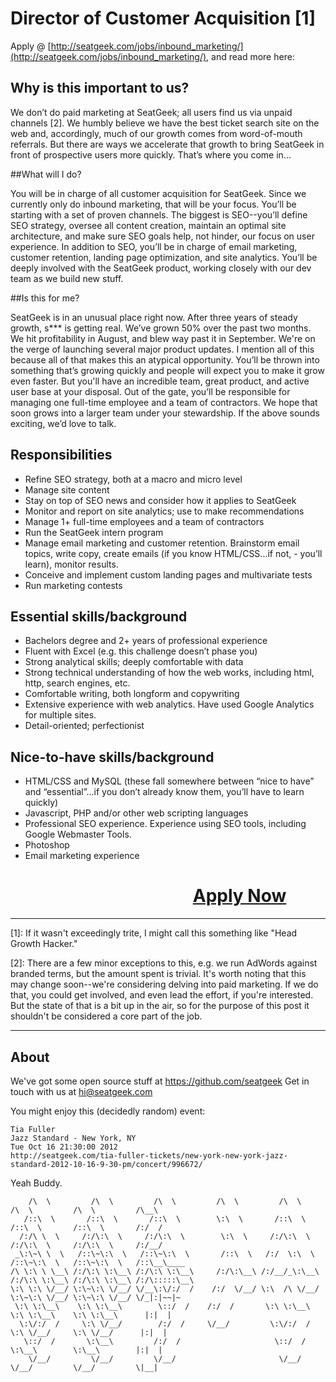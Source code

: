 # Director of Customer Acquisition [1]

Apply @ [http://seatgeek.com/jobs/inbound_marketing/](http://seatgeek.com/jobs/inbound_marketing/), and read more here:

## Why is this important to us?

We don’t do paid marketing at SeatGeek; all users find us via unpaid channels [2]. We humbly believe we have the best ticket search site on the web and, accordingly, much of our growth comes from word-of-mouth referrals. But there are ways we accelerate that growth to bring SeatGeek in front of prospective users more quickly. That’s where you come in...

##What will I do?

You will be in charge of all customer acquisition for SeatGeek. Since we currently only do inbound marketing, that will be your focus. You’ll be starting with a set of proven channels. The biggest is SEO--you’ll define SEO strategy, oversee all content creation, maintain an optimal site architecture, and make sure SEO goals help, not hinder, our focus on user experience. In addition to SEO, you’ll be in charge of email marketing, customer retention, landing page optimization, and site analytics. You’ll be deeply involved with the SeatGeek product, working closely with our dev team as we build new stuff.

##Is this for me?

SeatGeek is in an unusual place right now. After three years of steady growth, s*** is getting real. We’ve grown 50% over the past two months. We hit profitability in August, and blew way past it in September. We're on the verge of launching several major product updates. I mention all of this because all of that makes this an atypical opportunity. You’ll be thrown into something that’s growing quickly and people will expect you to make it grow even faster. But you'll have an incredible team, great product, and active user base at your disposal. Out of the gate, you’ll be responsible for managing one full-time employee and a team of contractors. We hope that soon grows into a larger team under your stewardship. If the above sounds exciting, we’d love to talk.

## Responsibilities

- Refine SEO strategy, both at a macro and micro level
- Manage site content
- Stay on top of SEO news and consider how it applies to SeatGeek
- Monitor and report on site analytics; use to make recommendations
- Manage 1+ full-time employees and a team of contractors
- Run the SeatGeek intern program
- Manage email marketing and customer retention. Brainstorm email topics, write copy, create emails (if you know HTML/CSS...if not, - you’ll learn), monitor results.
- Conceive and implement custom landing pages and multivariate tests
- Run marketing contests

## Essential skills/background

- Bachelors degree and 2+ years of professional experience
- Fluent with Excel (e.g. this challenge doesn’t phase you)
- Strong analytical skills; deeply comfortable with data
- Strong technical understanding of how the web works, including html, http, search engines, etc.
- Comfortable writing, both longform and copywriting
- Extensive experience with web analytics. Have used Google Analytics for multiple sites.
- Detail-oriented; perfectionist

## Nice-to-have skills/background

- HTML/CSS and MySQL (these fall somewhere between “nice to have” and “essential”...if you don’t already know them, you’ll have to learn quickly)
- Javascript, PHP and/or other web scripting languages
- Professional SEO experience. Experience using SEO tools, including Google Webmaster Tools.
- Photoshop
- Email marketing experience

# &nbsp;&nbsp;&nbsp;&nbsp;&nbsp;&nbsp;&nbsp;&nbsp;&nbsp;&nbsp;&nbsp;&nbsp;&nbsp;&nbsp;&nbsp;&nbsp;&nbsp;&nbsp;&nbsp;&nbsp;&nbsp;&nbsp;&nbsp;&nbsp;&nbsp;&nbsp;&nbsp;&nbsp;&nbsp;&nbsp;&nbsp;&nbsp;&nbsp;&nbsp;&nbsp;&nbsp;&nbsp;&nbsp;&nbsp;&nbsp;&nbsp;&nbsp;&nbsp;&nbsp;<a href="http://seatgeek.com/jobs/inbound_marketing/">Apply Now</a>

***

[1]: If it wasn't exceedingly trite, I might call this something like "Head Growth Hacker."

[2]: There are a few minor exceptions to this, e.g. we run AdWords against branded terms, but the amount spent is trivial. It's worth noting that this may change soon--we're considering delving into paid marketing. If we do that, you could get involved, and even lead the effort, if you're interested. But the state of that is a bit up in the air, so for the purpose of this post it shouldn't be considered a core part of the job.

***

## About

  We've got some open source stuff at https://github.com/seatgeek
  Get in touch with us at hi@seatgeek.com

  You might enjoy this (decidedly random) event:

    Tia Fuller
    Jazz Standard - New York, NY
    Tue Oct 16 21:30:00 2012
    http://seatgeek.com/tia-fuller-tickets/new-york-new-york-jazz-standard-2012-10-16-9-30-pm/concert/996672/

Yeah Buddy.

	    /\  \         /\  \         /\  \         /\  \         /\  \         /\  \         /\  \         /\__\
	   /::\  \       /::\  \       /::\  \        \:\  \       /::\  \       /::\  \       /::\  \       /:/  /
	  /:/\ \  \     /:/\:\  \     /:/\:\  \        \:\  \     /:/\:\  \     /:/\:\  \     /:/\:\  \     /:/__/
	 _\:\~\ \  \   /::\~\:\  \   /::\~\:\  \       /::\  \   /:/  \:\  \   /::\~\:\  \   /::\~\:\  \   /::\__\____
	/\ \:\ \ \__\ /:/\:\ \:\__\ /:/\:\ \:\__\     /:/\:\__\ /:/__/_\:\__\ /:/\:\ \:\__\ /:/\:\ \:\__\ /:/\:::::\__\
	\:\ \:\ \/__/ \:\~\:\ \/__/ \/__\:\/:/  /    /:/  \/__/ \:\  /\ \/__/ \:\~\:\ \/__/ \:\~\:\ \/__/ \/_|:|~~|~
	 \:\ \:\__\    \:\ \:\__\        \::/  /    /:/  /       \:\ \:\__\    \:\ \:\__\    \:\ \:\__\      |:|  |
	  \:\/:/  /     \:\ \/__/        /:/  /     \/__/         \:\/:/  /     \:\ \/__/     \:\ \/__/      |:|  |
	   \::/  /       \:\__\         /:/  /                     \::/  /       \:\__\        \:\__\        |:|  |
	    \/__/         \/__/         \/__/                       \/__/         \/__/         \/__/         \|__|
